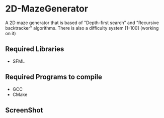 # 2D-MazeGenerator
A 2D maze generator that is based of "Depth-first search" and "Recursive backtracker" algorithms.
There is also a difficulty system [1-100] (working on it)

## Required Libraries
- SFML

## Required Programs to compile
- GCC
- CMake

## ScreenShot
